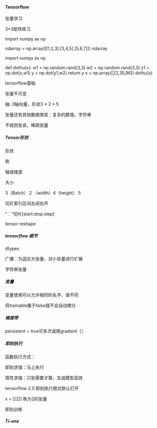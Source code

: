 #### Tensorflow

张量学习

3*3矩阵练习

import numpy as np

ndarray = np.array([[1,2,3],[3,4,5],[5,6,7]])
ndarray



import numpy as np

def dothu(x):
    w1 = np.random.rand(3,3)
    w2 = np.random.rand(3,3)
    y1 = np.dot(x,w1)
    y = np.dot(y1,w2)
    return y
x = np.array([22,35,86])
dothu(x)

tensorflow基础

张量不可变

轴: 3轴向量，形状3 * 2 * 5

张量还有其他数据类型：复杂的数值，字符串

不规则张良，稀疏张量

##### Tensor形状

形状

秩

轴或维度

大小

3（Batch） 2 （width）4（height） 5 

切片索引区间左闭右开

“：”切片[start:stop:step]

tensor reshape

##### tensorflow 细节

dtypes

广播：为适应大张量，对小张量进行扩展

字符串张量

##### 变量

变量使用可以允许相同的名字，值不同

将trainable置于false就不会自动微分



##### 梯度带

persistent = true可多次调用gradient（）



##### 即刻执行

函数执行方式：

即刻求值：马上执行

惰性求值：只到需要才算，生成模型高效

tensorflow 2.0 即刻执行模式默认打开

x = [[2]] 秩为2的张量

即刻训练



##### Ti-one







